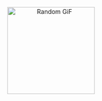 <p align="center">
  <img height="200" src="https://github-readme-utils.vercel.app/api/gif/anime" alt="Random GiF">
</p>

